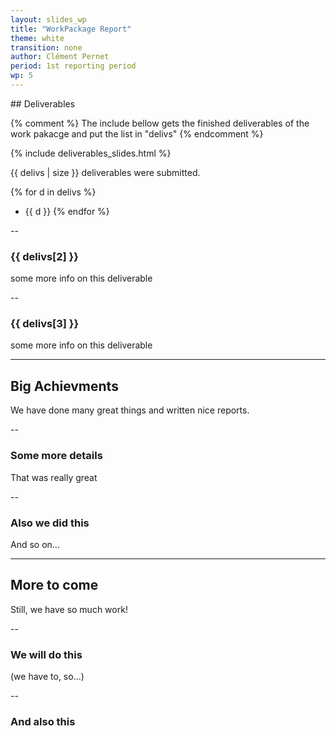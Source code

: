 ```yaml
---
layout: slides_wp
title: "WorkPackage Report"
theme: white
transition: none
author: Clément Pernet
period: 1st reporting period
wp: 5
---
```


<section data-markdown data-separator="^---\n" data-separator-vertical="^--\n">
## Deliverables

{% comment %}
The include bellow gets the finished deliverables of the work pakacge and put the list in "delivs"
{% endcomment %}

{% include deliverables_slides.html %}

{{ delivs | size }} deliverables were submitted.

{% for d in delivs %}
- {{ d }}
{% endfor %}

--
### {{ delivs[2] }}

some more info on this deliverable

--
### {{ delivs[3] }}

some more info on this deliverable

---
## Big Achievments

We have done many great things and written nice reports.

--
### Some more details

That was really great

--
### Also we did this

And so on...

---
## More to come

Still, we have so much work!

--
### We will do this

(we have to, so...)

--
### And also this



</section>


